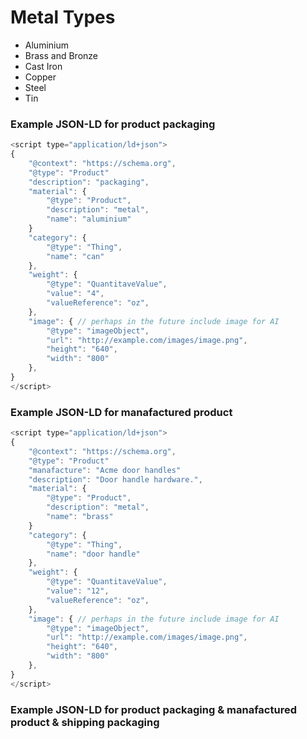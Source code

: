 # Metal Types

+ Aluminium
+ Brass and Bronze
+ Cast Iron
+ Copper
+ Steel
+ Tin 

### Example JSON-LD for product packaging

```javascript
<script type="application/ld+json">
{
    "@context": "https://schema.org",
    "@type": "Product"
    "description": "packaging",
    "material": {
        "@type": "Product",
        "description": "metal",
        "name": "aluminium"
    }
    "category": {
        "@type": "Thing",
        "name": "can"
    },
    "weight": {
        "@type": "QuantitaveValue",
        "value": "4",
        "valueReference": "oz",
    },
    "image": { // perhaps in the future include image for AI 
        "@type": "imageObject",
        "url": "http://example.com/images/image.png",
        "height": "640",
        "width": "800"
    },
}
</script>
```

### Example JSON-LD for manafactured product 

```javascript
<script type="application/ld+json">
{
    "@context": "https://schema.org",
    "@type": "Product"
    "manafacture": "Acme door handles"
    "description": "Door handle hardware.",
    "material": {
        "@type": "Product",
        "description": "metal",
        "name": "brass"
    }
    "category": {
        "@type": "Thing",
        "name": "door handle" 
    },
    "weight": {
        "@type": "QuantitaveValue",
        "value": "12",
        "valueReference": "oz",
    },
    "image": { // perhaps in the future include image for AI 
        "@type": "imageObject",
        "url": "http://example.com/images/image.png",
        "height": "640",
        "width": "800"
    },
}
</script>
```

### Example JSON-LD for product packaging & manafactured product & shipping packaging

<script type="application/ld+json">
  "@context": "http://schema.org",
    "@type": "ItemList",
    "url": "http://toymanafacture.com?toy=39600",
    "numberOfItems": "1",
    "itemListElement": [
       "@type": "Product",
       "image": "http://toymanafacture.com/random.platicCar.jpeg",
       "url": "http://toymanafacture.com/",
       "name": "toyCar",
        "offers": {
           "@type": "Offer",
           "price": "1.99."
         },
        ],
         {
           "@type": "Product"
           "description": "packaging",
           "category": {
	      "@type": "Thing",
          "description": "paper"
	      "name": "cardboard"
                       ...
          },
</script>
